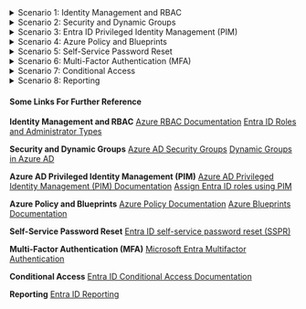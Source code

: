 <details>
<summary>Scenario 1: Identity Management and RBAC</summary>

#### Task 1: Bulk User Upload
**Steps:**
1. Prepare a CSV file with user details, including username, password, and other required attributes.
2. In the Azure Portal, go to "Entra ID."
3. Select "Users" and then "New user."
4. Choose "Bulk add" and upload the prepared CSV file.
5. Review the users to ensure successful creation.

#### Task 2: User Creation
**Steps:**
1. In the Azure Portal, go to "Entra ID."
2. Navigate to "Users" and select "New user."
3. Create 15 users with appropriate details.
4. Assign each user to one of the three Resource Groups using "Assigned Resource Groups" in the user's profile.

#### Task 3: Role Assignments
**Contributor Role:**
1. Go to each Resource Group's "Access control (IAM)" section.
2. Click on "Add role assignment."
3. Choose the "Contributor" role and add the respective users.

**Virtual Machine Contributor Role:**
1. Navigate to the virtual machine or Resource Group level.
2. Access "Access control (IAM)" and click on "Add role assignment."
3. Choose the "Virtual Machine Contributor" role and add the respective users.

**Reader Role for Monitoring:**
1. Go to the monitoring resource level.
2. In "Access control (IAM)," click on "Add role assignment."
3. Choose the "Reader" role and assign users.

**RBAC for Entra ID:**
1. Identify the specific roles needed for Entra ID, such as VM login, Owner, or an equally privileged role.
2. Go to the respective resources (e.g., VMs, Resource Groups).
3. Access "Access control (IAM)" and click on "Add role assignment."
4. Assign the identified roles to Entra ID.

**Note:** Verify that users have the appropriate permissions by testing VM logins and managing resources.
</details>

<details>
<summary>Scenario 2: Security and Dynamic Groups</summary>

#### Task 1: Security Group Creation
**Steps:**
1. In the Azure Portal, go to "Entra ID."
2. Navigate to "Groups" and select "New group."
3. Choose "Security" as the group type and name it "Data Uploaders."
4. Add users from the Temp, Warehouse, and R&D Departments to this group.
5. Save the changes.

**Assign Roles for Storage Blob Data Contributor:**
1. Go to the "Access control (IAM)" section of Storage Accounts in UK South and North Europe.
2. Click on "Add role assignment."
3. Choose "Storage Blob Data Contributor" role.
4. Add the "Data Uploaders" security group as a member.

#### Task 2: Dynamic Group Creation
**Steps:**
1. In the Azure Portal, go to "Entra ID."
2. Navigate to "Groups" and select "New group."
3. Choose "Security" as the group type and name it "VM Logins."
4. Select "Dynamic user members."
5. Define the dynamic group rules based on specific attributes like department or job title for users in the R&D, Product-Oversight, and Temp Departments.
6. Save the changes.

**Assign Roles for VM Logins:**
1. Go to the resources (e.g., VMs) where you want to assign log-in permissions.
2. In "Access control (IAM)," click on "Add role assignment."
3. Choose the roles necessary for VM logins.
4. Add the "VM Logins" dynamic group as a member.

**Note:** Validate the dynamic group membership to ensure users are correctly included based on specified attributes.
</details>

<details>
<summary>Scenario 3: Entra ID Privileged Identity Management (PIM)</summary>

#### Task 1: PIM Activation and Role Assignment
**Steps:**
1. In the Azure Portal, navigate to "Entra ID" and select "Privileged Identity Management."
2. Click on "Get started" to activate PIM.
3. In PIM, go to "Roles" and create "Eligible roles" for Users in HR and Management Departments.
   - Assign the "Global Administrator" role as an eligible role.
4. Create a group named "R&D, Product-Oversight, Temp - Owners."
   - Assign the "Owner" role as an eligible role for this group.
   - Add users from R&D, Product-Oversight, and Temp Departments to this group.
5. Create a group named "Reception, HR, Sabre - Helpdesk Admins."
   - Assign the "Helpdesk Administrator" role as a permanent role for this group.
   - Add users from Reception, HR, and Sabre Departments to this group.

**Note:** PIM allows for just-in-time privileged access, so activation might involve time-based assignments based on user approval.
</details>

<details>
<summary>Scenario 4: Azure Policy and Blueprints</summary>

#### Task 1: Azure Policy
**Steps:**
1. In the Azure Portal, navigate to "Policy."
2. Click on "Definitions" and create a new policy definition.
   - Set conditions for basic compliance, e.g., requiring a specific tag on resources.
3. Go to "Assignments" and assign the policy to the "Projects" Resource Group.

#### Task 2: Azure Blueprint
**Steps:**
1. In the Azure Portal, navigate to "Blueprints" and create a new Azure Blueprint.
2. Add predefined policies to the blueprint. For example, include policies related to resource tagging.
3. Assign the blueprint to each Resource Group.
   - During the assignment, configure parameters and settings specific to each Resource Group.

**Note:** Azure Blueprints provide a way to package policies, role assignments, and resource templates together for consistent deployment across environments.
</details>

<details>
<summary>Scenario 5: Self-Service Password Reset</summary>

#### Task 1: Enable Self-Service Password Reset
**Steps:**
1. In the Azure Portal, go to "Entra ID."
2. Navigate to "Security" and then "Authentication methods."
3. Under "Self-service password reset," configure the settings for all Users.
   - Specify the authentication methods (e.g., email, phone) and the number of methods required for reset.
   - Configure the registration policy.
4. Save the changes.

#### Task 2: Test the Self-Service Password Reset Process
**Steps:**
1. Open a private or incognito browser window.
2. Go to the Entra ID self-service password reset portal.
3. Follow the prompts to verify identity and reset the password.
4. Log in using the new password to confirm the reset was successful.

**Note:** It's essential to communicate the self-service password reset process to Users, including the steps and any authentication requirements.
</details>

<details>
<summary>Scenario 6: Multi-Factor Authentication (MFA)</summary>

#### Task 1: Enable MFA
**Steps:**
1. In the Azure Portal, go to "Entra ID."
2. Navigate to "Security" and then "Authentication methods."
3. Under "Multi-Factor Authentication," configure the MFA settings.
   - Select the Users in Sales, HR, and Management.
   - Enable MFA for the selected Users.
4. Save the changes.

#### Task 2: Test MFA Sign-in
**Steps:**
1. Log out of any existing sessions for Users in Sales, HR, and Management.
2. Attempt to sign in to Entra ID for one of the configured Users.
3. Complete the MFA verification process using the configured methods (e.g., mobile app, phone call).
4. Ensure successful sign-in after MFA verification.

**Note:** Communicate the MFA implementation to Users and provide guidance on the verification process.
</details>

<details>
<summary>Scenario 7: Conditional Access</summary>

#### Task 1: Conditional Access Policies
**Steps:**
1. In the Azure Portal, go to "Entra ID."
2. Navigate to "Security" and then "Conditional Access."
3. Create a new conditional access policy.
   - Name: MFA for UK Regions
   - Assignments:
      - Users and groups: Select Users in UK South, North Europe, and West Europe.
      - Devices platforms: Exclude Windows devices and Android devices.
      - Conditions: Include any compromised devices.
   - Access controls:
      - Grant: Require multi-factor authentication.
4. Enable and enforce the conditional access policy.

#### Task 2: Implement Conditional Access Policy
**Steps:**
1. After creating the policy, ensure it is enabled.
2. Test the conditional access policy by signing in with a User account from UK South, North Europe, or West Europe.
3. Verify that MFA is enforced for sign-in attempts from non-compliant devices or compromised devices.

**Note:** Communicate the conditional access policy changes to affected Users and provide guidance on compliance.
</details>

<details>
<summary>Scenario 8: Reporting</summary>

#### Task 1: User Activity and PIM Access Reports
**Steps:**
1. In the Azure Portal, navigate to "Entra ID."
2. Under "Monitoring," go to "Audit logs" for user activity reports.
   - Customize the report based on the required time range, users, and activities.
3. Analyze the user activity reports to identify any suspicious or critical activities.
4. For PIM access reports:
   - Go to "Entra ID Privileged Identity Management."
   - Access "Audit history" for a detailed view of privileged role assignments.
5. Review and analyze PIM access reports for any irregular or unauthorized access to privileged roles.
6. Document any findings or take necessary actions based on the audit reports.

**Note:** Regularly perform these tasks to ensure continuous monitoring of user activity and privileged access.
</details>

#### Some Links For Further Reference

**Identity Management and RBAC**
[Azure RBAC Documentation](https://learn.microsoft.com/en-us/azure/role-based-access-control/overview)
[Entra ID Roles and Administrator Types](https://learn.microsoft.com/en-us/entra/fundamentals/whatis)

**Security and Dynamic Groups**
[Azure AD Security Groups](https://learn.microsoft.com/en-us/entra/fundamentals/concept-learn-about-groups)
[Dynamic Groups in Azure AD](https://learn.microsoft.com/en-us/entra/identity/users/groups-dynamic-membership)

**Azure AD Privileged Identity Management (PIM)**
[Azure AD Privileged Identity Management (PIM) Documentation](https://learn.microsoft.com/en-us/entra/id-governance/privileged-identity-management/pim-configure)
[Assign Entra ID roles using PIM](https://learn.microsoft.com/en-us/entra/id-governance/privileged-identity-management/pim-resource-roles-assign-roles)

**Azure Policy and Blueprints**
[Azure Policy Documentation](https://learn.microsoft.com/en-us/azure/governance/policy/overview)
[Azure Blueprints Documentation](https://learn.microsoft.com/en-us/azure/governance/blueprints/overview)

**Self-Service Password Reset**
[Entra ID self-service password reset (SSPR)](https://learn.microsoft.com/en-us/entra/identity/authentication/tutorial-enable-sspr)

**Multi-Factor Authentication (MFA)**
[Microsoft Entra Multifactor Authentication](https://learn.microsoft.com/en-us/entra/identity/authentication/concept-mfa-howitworks)

**Conditional Access**
[Entra ID Conditional Access Documentation](https://learn.microsoft.com/en-us/entra/identity/conditional-access/overview)

**Reporting**
[Entra ID Reporting](https://learn.microsoft.com/en-us/entra/id-governance/identity-governance-overview)
